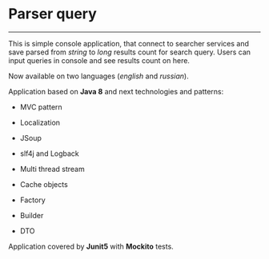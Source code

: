 # Parser query

---
This is simple console application, that connect to searcher services and save parsed from _string_ to _long_ results
count for search query. Users can input queries in console and see results count on here.

Now available on two languages
(_english_ and _russian_).

Application based on **Java 8** and next technologies and patterns:

* MVC pattern
* Localization
* JSoup
* slf4j and Logback

* Multi thread stream
* Cache objects
* Factory
* Builder
* DTO

Application covered by **Junit5** with **Mockito** tests.